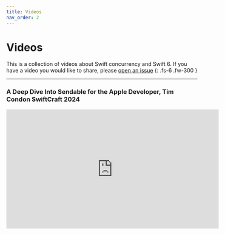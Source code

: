 ```yaml
---
title: Videos
nav_order: 2
---
```


# Videos

This is a collection of videos about Swift concurrency and Swift 6. If you have a video you would like to share, please [open an issue](https://github.com/gmoraleda/swift-migration/issues/new/)
{: .fs-6 .fw-300 }

---

### A Deep Dive Into Sendable for the Apple Developer, Tim Condon SwiftCraft 2024

<iframe width="560" height="315" src="https://www.youtube.com/embed/9RgvESMaO1M?si=1DayB5ymuxP3CVqX" title="YouTube video player" frameborder="0" allow="accelerometer; autoplay; clipboard-write; encrypted-media; gyroscope; picture-in-picture; web-share" referrerpolicy="strict-origin-when-cross-origin" allowfullscreen></iframe>
